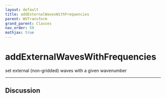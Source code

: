 ```yaml
---
layout: default
title: addExternalWavesWithFrequencies
parent: WVTransform
grand_parent: Classes
nav_order: 59
mathjax: true
---
```


#  addExternalWavesWithFrequencies

set external (non-gridded) waves with a given wavenumber


---

## Discussion

  
